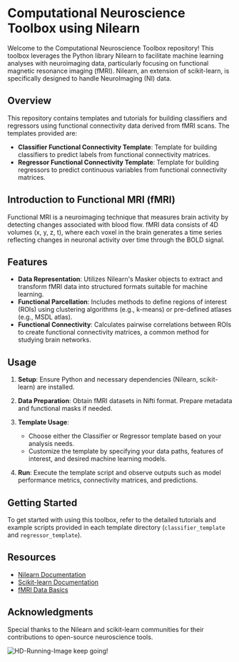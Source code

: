 # Computational Neuroscience Toolbox using Nilearn

Welcome to the Computational Neuroscience Toolbox repository! This toolbox leverages the Python library Nilearn to facilitate machine learning analyses with neuroimaging data, particularly focusing on functional magnetic resonance imaging (fMRI). Nilearn, an extension of scikit-learn, is specifically designed to handle NeuroImaging (NI) data.

## Overview

This repository contains templates and tutorials for building classifiers and regressors using functional connectivity data derived from fMRI scans. The templates provided are:

- **Classifier Functional Connectivity Template**: Template for building classifiers to predict labels from functional connectivity matrices.
- **Regressor Functional Connectivity Template**: Template for building regressors to predict continuous variables from functional connectivity matrices.

## Introduction to Functional MRI (fMRI)

Functional MRI is a neuroimaging technique that measures brain activity by detecting changes associated with blood flow. fMRI data consists of 4D volumes (x, y, z, t), where each voxel in the brain generates a time series reflecting changes in neuronal activity over time through the BOLD signal.

## Features

- **Data Representation**: Utilizes Nilearn's Masker objects to extract and transform fMRI data into structured formats suitable for machine learning.
- **Functional Parcellation**: Includes methods to define regions of interest (ROIs) using clustering algorithms (e.g., k-means) or pre-defined atlases (e.g., MSDL atlas).
- **Functional Connectivity**: Calculates pairwise correlations between ROIs to create functional connectivity matrices, a common method for studying brain networks.

## Usage

1. **Setup**: Ensure Python and necessary dependencies (Nilearn, scikit-learn) are installed.
   
2. **Data Preparation**: Obtain fMRI datasets in Nifti format. Prepare metadata and functional masks if needed.

3. **Template Usage**: 
   - Choose either the Classifier or Regressor template based on your analysis needs.
   - Customize the template by specifying your data paths, features of interest, and desired machine learning models.

4. **Run**: Execute the template script and observe outputs such as model performance metrics, connectivity matrices, and predictions.

## Getting Started

To get started with using this toolbox, refer to the detailed tutorials and example scripts provided in each template directory (`classifier_template` and `regressor_template`). 

## Resources

- [Nilearn Documentation](https://nilearn.github.io/)
- [Scikit-learn Documentation](https://scikit-learn.org/)
- [fMRI Data Basics](https://en.wikipedia.org/wiki/Functional_magnetic_resonance_imaging)


## Acknowledgments

Special thanks to the Nilearn and scikit-learn communities for their contributions to open-source neuroscience tools.

![HD-Running-Image](https://github.com/user-attachments/assets/8c5061f7-b6ac-4005-9069-ad7b9d4b999c) 
keep going!



